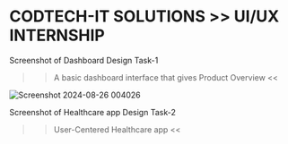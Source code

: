 # CODTECH-IT SOLUTIONS >> UI/UX INTERNSHIP
Screenshot of Dashboard Design Task-1
>> A basic dashboard interface that gives Product Overview <<

![Screenshot 2024-08-26 004026](https://github.com/user-attachments/assets/fe5be08f-86b9-4e1b-bc63-bdc14573d81c)

Screenshot of Healthcare app Design Task-2
>> User-Centered Healthcare app <<
